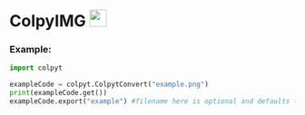 # ColpyIMG <img src="https://github.com/Spelis123/Colpyt/colpyt.png" width="30"/>

### Example:
```python
import colpyt

exampleCode = colpyt.ColpytConvert("example.png")
print(exampleCode.get())
exampleCode.export("example") #filename here is optional and defaults to "pycode"
```